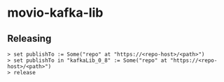 # movio-kafka-lib


## Releasing

    > set publishTo := Some("repo" at "https://<repo-host>/<path>")
    > set publishTo in "kafkaLib_0_8" := Some("repo" at "https://<repo-host>/<path>")
    > release
